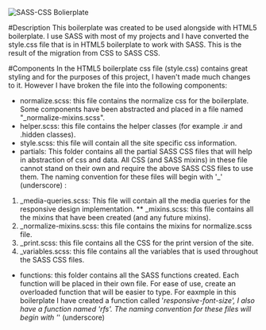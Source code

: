 ![SASS-CSS Bolierplate ](http://dl.dropbox.com/u/28188511/SASS-CSS%20Boilerplate/logo.png)

#Description
This boilerplate was created to be used alongside with HTML5 boilerplate. I use SASS with most of my projects
and I have converted the style.css file that is in HTML5 boilerplate to work with
SASS. This is the result of the migration from CSS to SASS CSS.

#Components
In the HTML5 boilerplate css file (style.css) contains great styling and for the purposes of this 
project, I haven't made much changes to it. However I have broken the file into 
the following components:

* normalize.scss: this file contains the normalize css for the boilerplate. Some components 
have been abstracted and placed in a file named "_normalize-mixins.scss".
* helper.scss: this file contains the helper classes (for example .ir and .hidden classes).
* style.scss: this file will contain all the site specific css information.
* partials: This folder contains all the partial SASS CSS files that will help in abstraction 
of css and data. All CSS (and SASS mixins) in these file cannot stand on their own and 
require the above SASS CSS files to use them. The naming convention for these files will 
begin with '_' (underscore) :
1.  _media-queries.scss: This file will contain all the media queries for the responsive 
design implementation.
** _mixins.scss: this file contains all the mixins that have been created (and any future 
mixins).
2. _normalize-mixins.scss: this file contains the mixins for normalize.scss file.
3. _print.scss: this file contains all the CSS for the print version of the site.
4. _variables.scss: this file contains all the variables that is used throughout the SASS
CSS files.
* functions: this folder contains all the SASS functions created. Each function will be placed in 
their own file. For ease of use, create an overloaded function that will be easier to type. For eaxmple 
in this boilerplate I have created a function called '_responsive-font-size', I also have a function
named 'rfs'. The naming convention for these files will 
begin with '_' (underscore)
